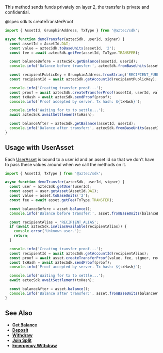 This method sends funds privately on layer 2, the transfer is private and confidential.

@spec sdk.ts createTransferProof

```js
import { AssetId, GrumpkinAddress, TxType } from '@aztec/sdk';

async function demoTransfer(aztecSdk, userId, signer) {
  const assetId = AssetId.DAI;
  const value = aztecSdk.toBaseUnits(assetId, '2');
  const fee = await aztecSdk.getFee(assetId, TxType.TRANSFER);

  const balanceBefore = aztecSdk.getBalance(assetId, userId);
  console.info('Balance before transfer:', aztecSdk.fromBaseUnits(assetId, balanceBefore));

  const recipientPublicKey = GrumpkinAddress.fromString('RECIPIENT_PUBLIC_KEY');
  const recipientId = await aztecSdk.getAccountId(recipientPublicKey);

  console.info('Creating transfer proof...');
  const proof = await aztecSdk.createTransferProof(assetId, userId, value, fee, signer, recipientId);
  const txHash = await aztecSdk.sendProof(proof);
  console.info(`Proof accepted by server. Tx hash: ${txHash}`);

  console.info('Waiting for tx to settle...');
  await aztecSdk.awaitSettlement(txHash);

  const balanceAfter = aztecSdk.getBalance(assetId, userId);
  console.info('Balance after transfer:', aztecSdk.fromBaseUnits(assetId, balanceAfter));
}
```

## Usage with UserAsset

Each [UserAsset](/#/Types/WalletSdkUserAsset) is bound to a user id and an asset id so that we don't have to pass these values around when we call the methods on it.

```js
import { AssetId, TxType } from '@aztec/sdk';

async function demoTransfer(aztecSdk, userId, signer) {
  const user = aztecSdk.getUser(userId);
  const asset = user.getAsset(AssetId.DAI);
  const value = asset.toBaseUnits('2');
  const fee = await asset.getFee(TxType.TRANSFER);

  const balanceBefore = asset.balance();
  console.info('Balance before transfer:', asset.fromBaseUnits(balanceBefore));

  const recipientAlias = 'RECIPIENT_ALIAS';
  if (await aztecSdk.isAliasAvailable(recipientAlias)) {
    console.error('Unknown user.');
    return;
  }

  console.info('Creating transfer proof...');
  const recipientId = await aztecSdk.getAccountId(recipientAlias);
  const proof = await asset.createTransferProof(value, fee, signer, recipientId);
  const txHash = await aztecSdk.sendProof(proof);
  console.info(`Proof accepted by server. Tx hash: ${txHash}`);

  console.info('Waiting for tx to settle...');
  await aztecSdk.awaitSettlement(txHash);

  const balanceAfter = asset.balance();
  console.info('Balance after transfer:', asset.fromBaseUnits(balanceAfter));
}
```

## See Also

- **[Get Balance](/#/zkAssets/getBalance)**
- **[Deposit](/#/zkAssets/createDepositProof)**
- **[Withdraw](/#/zkAssets/createWithdrawProof)**
- **[Join Split](/#/zkAssets/createJoinSplitProof)**
- **[Emergency Withdraw](/#/zkAssets/emergencyWithdraw)**
